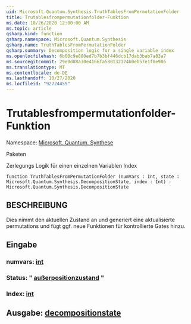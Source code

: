 ```yaml
---
uid: Microsoft.Quantum.Synthesis.TruthTablesFromPermutationFolder
title: Trutablesfrompermutationfolder-Funktion
ms.date: 10/26/2020 12:00:00 AM
ms.topic: article
qsharp.kind: function
qsharp.namespace: Microsoft.Quantum.Synthesis
qsharp.name: TruthTablesFromPermutationFolder
qsharp.summary: Decomposition logic for a single variable index
ms.openlocfilehash: 6b00c9e880ed7b7b3bf446dcb17dab3bab7a83a7
ms.sourcegitcommit: 29e0d88a30e4166fa580132124b0eb57e1f0e986
ms.translationtype: MT
ms.contentlocale: de-DE
ms.lasthandoff: 10/27/2020
ms.locfileid: "92724459"
---
```

# <a name="truthtablesfrompermutationfolder-function"></a>Trutablesfrompermutationfolder-Funktion

Namespace: [Microsoft. Quantum. Synthese](xref:Microsoft.Quantum.Synthesis)

Paketen [](https://nuget.org/packages/)


Zerlegungs Logik für einen einzelnen Variablen Index

```qsharp
function TruthTablesFromPermutationFolder (numVars : Int, state : Microsoft.Quantum.Synthesis.DecompositionState, index : Int) : Microsoft.Quantum.Synthesis.DecompositionState
```


## <a name="description"></a>BESCHREIBUNG

Dies nimmt den aktuellen Zustand an und generiert eine aktualisierte permutations und fügt ggf. neue Funktionen für kontrollierte Gates hinzu.

## <a name="input"></a>Eingabe

### <a name="numvars--int"></a>numvars: [int](xref:microsoft.quantum.lang-ref.int)




### <a name="state--decompositionstate"></a>Status: " [außerpositionzustand](xref:Microsoft.Quantum.Synthesis.DecompositionState) "




### <a name="index--int"></a>Index: [int](xref:microsoft.quantum.lang-ref.int)





## <a name="output--decompositionstate"></a>Ausgabe: [decompositionstate](xref:Microsoft.Quantum.Synthesis.DecompositionState)

